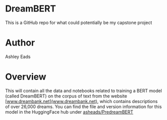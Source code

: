 # DreamBERT
This is a GitHub repo for what could potentially be my capstone project

# Author
Ashley Eads

# Overview

This will contain all the data and notebooks related to training a BERT model (called DreamBERT) on the corpus of text from the website [www.dreambank.net](www.dreambank.net), 
which contains descriptions of over 26,000 dreams.
You can find the file and version information for this model in the HuggingFace hub under [asheads/PredreamBERT](https://huggingface.co/asheads/PredreamBERT/tree/main)



